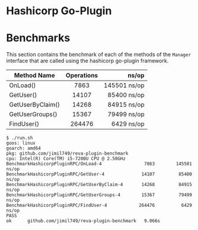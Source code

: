 # Hashicorp Go-Plugin

# Benchmarks

This section contains the benchmark of each of the methods of the `Manager` interface that are called using the hashicorp go-plugin framework.

| Method Name                       | Operations  | ns/op       |
| -------------------------- |:-----------:| -----------:|
| OnLoad()                   | 7863        | 145501 ns/op  |
| GetUser()                  | 14107       | 85400 ns/op |
| GetUserByClaim()           | 14268       | 84915 ns/op |
| GetUserGroups()            | 15367       | 79499 ns/op |
| FindUser()                 | 264476      | 6429 ns/op |


```
$ ./run.sh
goos: linux
goarch: amd64
pkg: github.com/jimil749/reva-plugin-benchmark
cpu: Intel(R) Core(TM) i5-7200U CPU @ 2.50GHz
BenchmarkHashicorpPluginRPC/OnLoad-4         	    7863	    145501 ns/op
BenchmarkHashicorpPluginRPC/GetUser-4        	   14107	     85400 ns/op
BenchmarkHashicorpPluginRPC/GetUserByClaim-4 	   14268	     84915 ns/op
BenchmarkHashicorpPluginRPC/GetUserGroups-4  	   15367	     79499 ns/op
BenchmarkHashicorpPluginRPC/FindUser-4       	  264476	      6429 ns/op
PASS
ok  	github.com/jimil749/reva-plugin-benchmark	9.066s

```